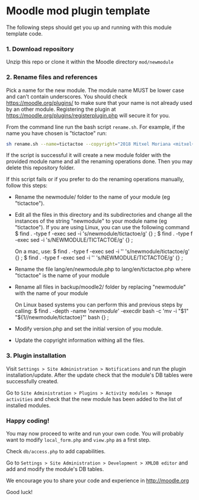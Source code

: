 # Moodle mod plugin template

The following steps should get you up and running with this module template code.

### 1. Download repository

Unzip this repo or clone it within the Moodle directory `mod/newmodule`

### 2. Rename files and references

Pick a name for the new module. The module name MUST be lower case and can't contain underscores. You should check https://moodle.org/plugins/ to make sure that your name is not already used by an other module. Registering the plugin at https://moodle.org/plugins/registerplugin.php will secure it for you.

From the command line run the bash script `rename.sh`. For example, if the name you have chosen is "tictactoe" run:

```bash
sh rename.sh --name=tictactoe --copyright="2018 Mitxel Moriana <mitxel+moriana@my-email.com>"
```

If the script is successful it will create a new module folder with the provided module name and all the renaming operations done. Then you may delete this repository folder.  

If this script fails or if you prefer to do the renaming operations manually, follow this steps: 

* Rename the newmodule/ folder to the name of your module (eg "tictactoe").

* Edit all the files in this directory and its subdirectories and change
  all the instances of the string "newmodule" to your module name
  (eg "tictactoe"). If you are using Linux, you can use the following command
  $ find . -type f -exec sed -i 's/newmodule/tictactoe/g' {} \;
  $ find . -type f -exec sed -i 's/NEWMODULE/TICTACTOE/g' {} \;

  On a mac, use:
  $ find . -type f -exec sed -i '' 's/newmodule/tictactoe/g' {} \;
  $ find . -type f -exec sed -i '' 's/NEWMODULE/TICTACTOE/g' {} \;

* Rename the file lang/en/newmodule.php to lang/en/tictactoe.php
  where "tictactoe" is the name of your module

* Rename all files in backup/moodle2/ folder by replacing "newmodule" with
  the name of your module

  On Linux based systems you can perform this and previous steps by calling:
  $ find . -depth -name '*newmodule*' -execdir bash -c 'mv -i "$1" "${1//newmodule/tictactoe}"' bash {} \;

* Modify version.php and set the initial version of you module.

* Update the copyright information withing all the files.

### 3. Plugin installation

Visit `Settings > Site Administration > Notifications` and run the plugin installation/update. After the update check that the module's DB tables were successfully created.

Go to `Site Administration > Plugins > Activity modules > Manage activities` and check that the new module has been added to the list of installed modules.

### Happy coding!

You may now proceed to write and run your own code. You will probably want to modify `local_form.php` and `view.php` as a first step.

Check `db/access.php` to add capabilities.

Go to `Settings > Site Administration > Development > XMLDB editor` and add and modify the module's DB tables.

We encourage you to share your code and experience in http://moodle.org

Good luck!
